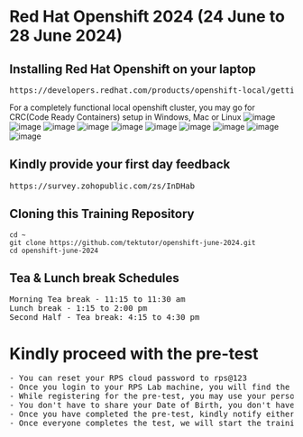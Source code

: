 # Red Hat Openshift 2024 (24 June to 28 June 2024)

## Installing Red Hat Openshift on your laptop
<pre>
https://developers.redhat.com/products/openshift-local/getting-started  
</pre> 

For a completely functional local openshift cluster, you may go for CRC(Code Ready Containers) setup in Windows, Mac or Linux
![image](https://github.com/tektutor/openshift-june-2024/assets/12674043/ccdaa335-6ed5-4dc3-81ec-65f751bfad2b)
![image](https://github.com/tektutor/openshift-june-2024/assets/12674043/d492abc4-a9a2-4a14-9756-3ddd0da73c5a)
![image](https://github.com/tektutor/openshift-june-2024/assets/12674043/e99411f8-8026-4ddc-b717-94e48150d7b0)
![image](https://github.com/tektutor/openshift-june-2024/assets/12674043/a8777839-e8f2-465f-997e-1bd154d56ec8)
![image](https://github.com/tektutor/openshift-june-2024/assets/12674043/844d1cc1-4f58-4987-ad14-63a470a6b9e2)
![image](https://github.com/tektutor/openshift-june-2024/assets/12674043/22c51c16-d094-4196-868f-e4c0ae7562cb)
![image](https://github.com/tektutor/openshift-june-2024/assets/12674043/03b871e0-a313-4b2a-b68a-dd9fb04a5949)
![image](https://github.com/tektutor/openshift-june-2024/assets/12674043/5044ce2d-8849-497d-bb09-783f244211cd)
![image](https://github.com/tektutor/openshift-june-2024/assets/12674043/e94dff4c-5bba-4684-89fe-bc087b32934e)
![image](https://github.com/tektutor/openshift-june-2024/assets/12674043/ca95600a-3344-43f5-a869-6484b690d8a3)



## Kindly provide your first day feedback
<pre>
https://survey.zohopublic.com/zs/InDHab  
</pre>

## Cloning this Training Repository
```
cd ~
git clone https://github.com/tektutor/openshift-june-2024.git
cd openshift-june-2024
```

## Tea & Lunch break Schedules
<pre>
Morning Tea break - 11:15 to 11:30 am
Lunch break - 1:15 to 2:00 pm
Second Half - Tea break: 4:15 to 4:30 pm
</pre> 


# Kindly proceed with the pre-test
<pre>
- You can reset your RPS cloud password to rps@123
- Once you login to your RPS Lab machine, you will find the pre-test url in the desktop 
- While registering for the pre-test, you may use your personal email not the BOFA id
- You don't have to share your Date of Birth, you don't have to turn on the camera
- Once you have completed the pre-test, kindly notify either via chat or you can tell me
- Once everyone completes the test, we will start the training
</pre>
